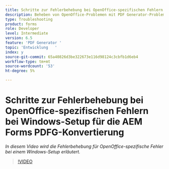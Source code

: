 ```yaml
---
title: Schritte zur Fehlerbehebung bei OpenOffice-spezifischen Fehlern bei einer Windows-Einrichtung
description: Beheben von OpenOffice-Problemen mit PDF Generator-Problemen unter Windows-Einrichtung.
type: Troubleshooting
product: forms
role: Developer
level: Intermediate
version: 6.5
feature: 'PDF Generator '
topic: 'Entwicklung   '
index: y
source-git-commit: 65a40826d3be322673e116d98124c3cbfb1d6eb4
workflow-type: tm+mt
source-wordcount: '53'
ht-degree: 5%

---
```



# Schritte zur Fehlerbehebung bei OpenOffice-spezifischen Fehlern bei Windows-Setup für die AEM Forms PDFG-Konvertierung

*In diesem Video wird die Fehlerbehebung für OpenOffice-spezifische Fehler bei einem Windows-Setup erläutert.*

>[!VIDEO](https://video.tv.adobe.com/v/335481?quality=9&learn=on)

